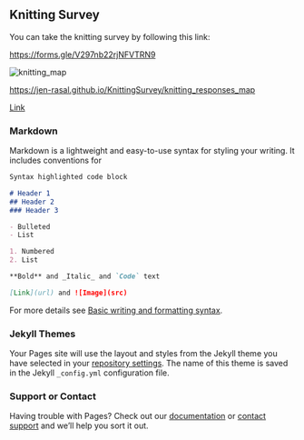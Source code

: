 ## Knitting Survey

You can take the knitting survey by following this link:

https://forms.gle/V297nb22rjNFVTRN9

![knitting_map](https://user-images.githubusercontent.com/64635046/144663348-f74e1b8f-0c89-41af-a027-a1c227843167.png)

https://jen-rasal.github.io/KnittingSurvey/knitting_responses_map

[Link](https://jen-rasal.github.io/KnittingSurvey/test)

### Markdown

Markdown is a lightweight and easy-to-use syntax for styling your writing. It includes conventions for

```markdown
Syntax highlighted code block

# Header 1
## Header 2
### Header 3

- Bulleted
- List

1. Numbered
2. List

**Bold** and _Italic_ and `Code` text

[Link](url) and ![Image](src)
```

For more details see [Basic writing and formatting syntax](https://docs.github.com/en/github/writing-on-github/getting-started-with-writing-and-formatting-on-github/basic-writing-and-formatting-syntax).

### Jekyll Themes

Your Pages site will use the layout and styles from the Jekyll theme you have selected in your [repository settings](https://github.com/jen-rasal/KnittingSurvey/settings/pages). The name of this theme is saved in the Jekyll `_config.yml` configuration file.

### Support or Contact

Having trouble with Pages? Check out our [documentation](https://docs.github.com/categories/github-pages-basics/) or [contact support](https://support.github.com/contact) and we’ll help you sort it out.
